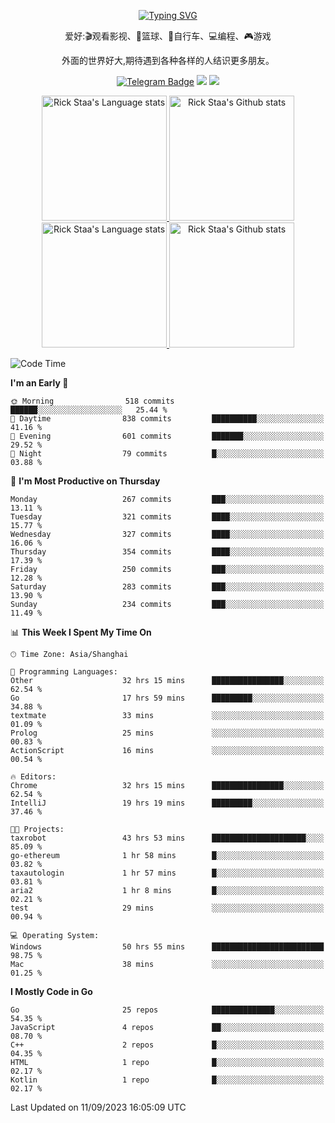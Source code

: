 <div align="center"> 

[![Typing SVG](https://readme-typing-svg.herokuapp.com?size=25&duration=2500&color=eeeeee&vCenter=true&width=200&height=40&lines=Hi+there+%F0%9F%91%8B%F0%9F%8F%BB;I'm+DanBai)](https://git.io/typing-svg)

爱好:🎬观看影视、🏀篮球、🚴自行车、💻编程、🎮游戏

外面的世界好大,期待遇到各种各样的人结识更多朋友。

[![Telegram Badge](https://img.shields.io/badge/-Telegram-blue?style=flat&logo=Telegram&logoColor=white)](https://t.me/danbai9420) 
[![](https://img.shields.io/badge/-Blog-brightgreen?style=flat&logo=Blogger&logoColor=white)](https://p00q.cn)
[![](https://img.shields.io/badge/-Email-red?style=flat&logo=Mail.Ru&logoColor=white)](mailto:danbai@88.com)
</div>

<!-- Light Mode -->
<div align="center"> 
<a href="https://github.com/anuraghazra/github-readme-stats#gh-light-mode-only">
<img height=200 src="https://github-readme-stats.vercel.app/api/top-langs/?username=danbai225&layout=compact&langs_count=10&hide_border=1&role=OWNER,COLLABORATOR#gh-light-mode-only" alt="Rick Staa's Language stats" />
</a>
<a href="https://github.com/anuraghazra/github-readme-stats#gh-light-mode-only">
<img height=200 src="https://github-readme-stats.vercel.app/api?username=danbai225&show_icons=true&count_private=true&line_height=28&hide_border=1&include_all_commits=true&card_width=450&role=OWNER,COLLABORATOR&exclude_repo=github-readme-stats#gh-light-mode-only" alt="Rick Staa's Github stats" />
</a>
</div>

<!-- Dark Mode -->
<div align="center"> 
<a href="https://github.com/anuraghazra/github-readme-stats#gh-dark-mode-only">
<img height=200 src="https://github-readme-stats.vercel.app/api/top-langs/?username=danbai225&layout=compact&langs_count=10&hide_border=1&role=OWNER,COLLABORATOR&theme=github_dark#gh-dark-mode-only" alt="Rick Staa's Language stats" />
</a>
<a href="https://github.com/anuraghazra/github-readme-stats#gh-dark-mode-only">
<img height=200 src="https://github-readme-stats.vercel.app/api?username=danbai225&show_icons=true&count_private=true&line_height=28&hide_border=1&include_all_commits=true&card_width=450&role=OWNER,COLLABORATOR&exclude_repo=github-readme-stats&theme=github_dark#gh-dark-mode-only" alt="Rick Staa's Github stats" />
</a>
</div>

<!--START_SECTION:waka-->
![Code Time](http://img.shields.io/badge/Code%20Time-1%2C072%20hrs%2046%20mins-blue)

**I'm an Early 🐤** 

```text
🌞 Morning                518 commits         ██████░░░░░░░░░░░░░░░░░░░   25.44 % 
🌆 Daytime                838 commits         ██████████░░░░░░░░░░░░░░░   41.16 % 
🌃 Evening                601 commits         ███████░░░░░░░░░░░░░░░░░░   29.52 % 
🌙 Night                  79 commits          █░░░░░░░░░░░░░░░░░░░░░░░░   03.88 % 
```
📅 **I'm Most Productive on Thursday** 

```text
Monday                   267 commits         ███░░░░░░░░░░░░░░░░░░░░░░   13.11 % 
Tuesday                  321 commits         ████░░░░░░░░░░░░░░░░░░░░░   15.77 % 
Wednesday                327 commits         ████░░░░░░░░░░░░░░░░░░░░░   16.06 % 
Thursday                 354 commits         ████░░░░░░░░░░░░░░░░░░░░░   17.39 % 
Friday                   250 commits         ███░░░░░░░░░░░░░░░░░░░░░░   12.28 % 
Saturday                 283 commits         ███░░░░░░░░░░░░░░░░░░░░░░   13.90 % 
Sunday                   234 commits         ███░░░░░░░░░░░░░░░░░░░░░░   11.49 % 
```


📊 **This Week I Spent My Time On** 

```text
🕑︎ Time Zone: Asia/Shanghai

💬 Programming Languages: 
Other                    32 hrs 15 mins      ████████████████░░░░░░░░░   62.54 % 
Go                       17 hrs 59 mins      █████████░░░░░░░░░░░░░░░░   34.88 % 
textmate                 33 mins             ░░░░░░░░░░░░░░░░░░░░░░░░░   01.09 % 
Prolog                   25 mins             ░░░░░░░░░░░░░░░░░░░░░░░░░   00.83 % 
ActionScript             16 mins             ░░░░░░░░░░░░░░░░░░░░░░░░░   00.54 % 

🔥 Editors: 
Chrome                   32 hrs 15 mins      ████████████████░░░░░░░░░   62.54 % 
IntelliJ                 19 hrs 19 mins      █████████░░░░░░░░░░░░░░░░   37.46 % 

🐱‍💻 Projects: 
taxrobot                 43 hrs 53 mins      █████████████████████░░░░   85.09 % 
go-ethereum              1 hr 58 mins        █░░░░░░░░░░░░░░░░░░░░░░░░   03.82 % 
taxautologin             1 hr 57 mins        █░░░░░░░░░░░░░░░░░░░░░░░░   03.81 % 
aria2                    1 hr 8 mins         █░░░░░░░░░░░░░░░░░░░░░░░░   02.21 % 
test                     29 mins             ░░░░░░░░░░░░░░░░░░░░░░░░░   00.94 % 

💻 Operating System: 
Windows                  50 hrs 55 mins      █████████████████████████   98.75 % 
Mac                      38 mins             ░░░░░░░░░░░░░░░░░░░░░░░░░   01.25 % 
```

**I Mostly Code in Go** 

```text
Go                       25 repos            ██████████████░░░░░░░░░░░   54.35 % 
JavaScript               4 repos             ██░░░░░░░░░░░░░░░░░░░░░░░   08.70 % 
C++                      2 repos             █░░░░░░░░░░░░░░░░░░░░░░░░   04.35 % 
HTML                     1 repo              █░░░░░░░░░░░░░░░░░░░░░░░░   02.17 % 
Kotlin                   1 repo              █░░░░░░░░░░░░░░░░░░░░░░░░   02.17 % 
```




 Last Updated on 11/09/2023 16:05:09 UTC
<!--END_SECTION:waka-->
